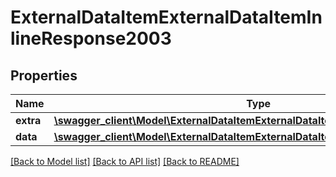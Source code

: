 # ExternalDataItemExternalDataItemInlineResponse2003

## Properties
Name | Type | Description | Notes
------------ | ------------- | ------------- | -------------
**extra** | [**\swagger_client\Model\ExternalDataItemExternalDataItemExtraBody**](ExternalDataItemExternalDataItemExtraBody.md) |  | [optional] 
**data** | [**\swagger_client\Model\ExternalDataItemExternalDataItemInlineResponse2003Data**](ExternalDataItemExternalDataItemInlineResponse2003Data.md) |  | [optional] 

[[Back to Model list]](../README.md#documentation-for-models) [[Back to API list]](../README.md#documentation-for-api-endpoints) [[Back to README]](../README.md)

